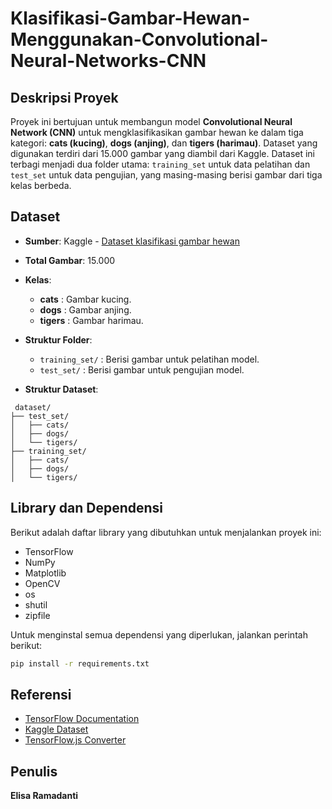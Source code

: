 # Klasifikasi-Gambar-Hewan-Menggunakan-Convolutional-Neural-Networks-CNN

## Deskripsi Proyek
Proyek ini bertujuan untuk membangun model **Convolutional Neural Network (CNN)** untuk mengklasifikasikan gambar hewan ke dalam tiga kategori: **cats (kucing)**, **dogs (anjing)**, dan **tigers (harimau)**. Dataset yang digunakan terdiri dari 15.000 gambar yang diambil dari Kaggle. Dataset ini terbagi menjadi dua folder utama: `training_set` untuk data pelatihan dan `test_set` untuk data pengujian, yang masing-masing berisi gambar dari tiga kelas berbeda.

## Dataset
- **Sumber**: Kaggle - [Dataset klasifikasi gambar hewan](https://www.kaggle.com/datasets/nicopalv/dataset-klasifikasi-gambar-hewan)
- **Total Gambar**: 15.000
- **Kelas**:
  - **cats** : Gambar kucing.
  - **dogs** : Gambar anjing.
  - **tigers** : Gambar harimau.
- **Struktur Folder**:
  - `training_set/` : Berisi gambar untuk pelatihan model.
  - `test_set/` : Berisi gambar untuk pengujian model.

- **Struktur Dataset**:

```plaintext
 dataset/
├── test_set/
│   ├── cats/
│   ├── dogs/
│   └── tigers/
├── training_set/
│   ├── cats/
│   ├── dogs/
│   └── tigers/
```

## Library dan Dependensi
Berikut adalah daftar library yang dibutuhkan untuk menjalankan proyek ini:
- TensorFlow
- NumPy
- Matplotlib
- OpenCV
- os
- shutil
- zipfile

Untuk menginstal semua dependensi yang diperlukan, jalankan perintah berikut:

```bash
pip install -r requirements.txt
```

## Referensi
- [TensorFlow Documentation](https://www.tensorflow.org/)
- [Kaggle Dataset](https://www.kaggle.com/datasets/nicopalv/dataset-klasifikasi-gambar-hewan)
- [TensorFlow.js Converter](https://www.tensorflow.org/js/tutorials)

## Penulis
**Elisa Ramadanti**
